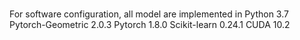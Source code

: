 # 
For software configuration, all model are implemented in
Python 3.7
Pytorch-Geometric 2.0.3
Pytorch 1.8.0
Scikit-learn 0.24.1 
CUDA 10.2

